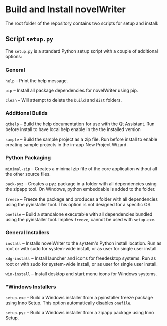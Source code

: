 # Build and Install novelWriter

The root folder of the repository contains two scripts for setup and install:


## Script `setup.py`

The `setup.py` is a standard Python setup script with a couple of additional
options:

### General

`help` – Print the help message.

`pip` – Install all package dependencies for novelWriter using pip.

`clean` – Will attempt to delete the `build` and `dist` folders.

### Additional Builds

`qthelp` – Build the help documentation for use with the Qt Assistant. Run
before install to have local help enable in the the installed version

`sample` – Build the sample project as a zip file. Run before install to enable
creating sample projects in the in-app New Project Wizard.

### Python Packaging

`minimal-zip` – Creates a minimal zip file of the core application without all
the other source files.

`pack-pyz` – Creates a pyz package in a folder with all dependencies using the
zipapp tool. On Windows, python embeddable is added to the folder.

`freeze` – Freeze the package and produces a folder with all dependencies using
the pyinstaller tool. This option is not designed for a specific OS.

`onefile` – Build a standalone executable with all dependencies bundled using
the pyinstaller tool. Implies `freeze`, cannot be used with `setup-exe`.

### General Installers

`install` – Installs novelWriter to the system's Python install location. Run
as root or with sudo for system-wide install, or as user for single user
install.

`xdg-install` – Install launcher and icons for freedesktop systems. Run as root
or with sudo for system-wide install, or as user for single user install.

`win-install` – Install desktop and start menu icons for Windows systems.

### "Windows Installers

`setup-exe` – Build a Windows installer from a pyinstaller freeze package using
Inno Setup. This option automatically disables `onefile`.

`setup-pyz` – Build a Windows installer from a zipapp package using Inno Setup.
